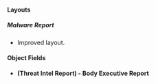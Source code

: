 
#### Layouts
##### Malware Report
- Improved layout.

#### Object Fields
- **(Threat Intel Report) - Body Executive Report**
